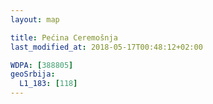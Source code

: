 ```yaml
---
layout: map

title: Pećina Ceremošnja
last_modified_at: 2018-05-17T00:48:12+02:00

WDPA: [388805]
geoSrbija:
  L1_183: [118]
---
```

